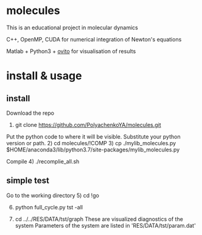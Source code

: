 # molecules
This is an educational project in molecular dynamics

C++, OpenMP, CUDA for numerical integration of Newton's equations

Matlab + Python3 + [ovito](https://ovito.org) for visualisation of results

# install & usage

## install 
Download the repo
1) git clone https://github.com/PolyachenkoYA/molecules.git

Put the python code to where it will be visible. Substitute your python version or path.
2) cd molecules/\!COMP
3) cp ./mylib_molecules.py $HOME/anaconda3/lib/python3.7/site-packages/mylib_molecules.py

Compile
4) ./recomplie_all.sh

## simple test
Go to the working directory
5) cd \!go

6) python full_cycle.py tst -all

7) cd ../../RES/DATA/tst/graph
These are visualized diagnostics of the system
Parameters of the system are listed in 'RES/DATA/tst/param.dat'
